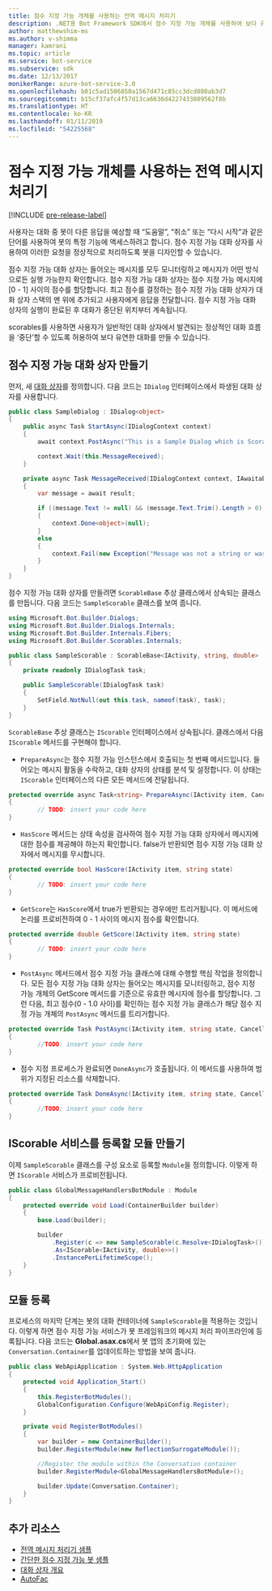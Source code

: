 ```yaml
---
title: 점수 지정 가능 개체를 사용하는 전역 메시지 처리기
description: .NET용 Bot Framework SDK에서 점수 지정 가능 개체를 사용하여 보다 유연한 대화 상자를 만듭니다.
author: matthewshim-ms
ms.author: v-shimma
manager: kamrani
ms.topic: article
ms.service: bot-service
ms.subservice: sdk
ms.date: 12/13/2017
monikerRange: azure-bot-service-3.0
ms.openlocfilehash: b01c5ad1506850a1567d471c85cc3dcd080ab3d7
ms.sourcegitcommit: b15cf37afc4f57d13ca6636d4227433809562f8b
ms.translationtype: HT
ms.contentlocale: ko-KR
ms.lasthandoff: 01/11/2019
ms.locfileid: "54225568"
---
```

# <a name="global-message-handlers-using-scorables"></a>점수 지정 가능 개체를 사용하는 전역 메시지 처리기

[!INCLUDE [pre-release-label](../includes/pre-release-label-v3.md)]

사용자는 대화 중 봇이 다른 응답을 예상할 때 “도움말”, “취소” 또는 “다시 시작”과 같은 단어를 사용하여 봇의 특정 기능에 액세스하려고 합니다. 점수 지정 가능 대화 상자를 사용하여 이러한 요청을 정상적으로 처리하도록 봇을 디자인할 수 있습니다.

점수 지정 가능 대화 상자는 들어오는 메시지를 모두 모니터링하고 메시지가 어떤 방식으로든 실행 가능한지 확인합니다. 점수 지정 가능 대화 상자는 점수 지정 가능 메시지에 [0 - 1] 사이의 점수를 할당합니다. 최고 점수를 결정하는 점수 지정 가능 대화 상자가 대화 상자 스택의 맨 위에 추가되고 사용자에게 응답을 전달합니다. 점수 지정 가능 대화 상자의 실행이 완료된 후 대화가 중단된 위치부터 계속됩니다.

scorables를 사용하면 사용자가 일반적인 대화 상자에서 발견되는 정상적인 대화 흐름을 ‘중단’할 수 있도록 허용하여 보다 유연한 대화를 만들 수 있습니다.

## <a name="create-a-scorable-dialog"></a>점수 지정 가능 대화 상자 만들기

먼저, 새 [대화 상자](bot-builder-dotnet-dialogs.md)를 정의합니다. 다음 코드는 `IDialog` 인터페이스에서 파생된 대화 상자를 사용합니다.

```cs
public class SampleDialog : IDialog<object>
{
    public async Task StartAsync(IDialogContext context)
    {
        await context.PostAsync("This is a Sample Dialog which is Scorable. Reply with anything to return to the prior prior dialog.");

        context.Wait(this.MessageReceived);
    }

    private async Task MessageReceived(IDialogContext context, IAwaitable<IMessageActivity> result)
    {
        var message = await result;

        if ((message.Text != null) && (message.Text.Trim().Length > 0))
        {
            context.Done<object>(null);
        }
        else
        {
            context.Fail(new Exception("Message was not a string or was an empty string."));
        }
    }
}
```
점수 지정 가능 대화 상자를 만들려면 `ScorableBase` 추상 클래스에서 상속되는 클래스를 만듭니다. 다음 코드는 `SampleScorable` 클래스를 보여 줍니다.

```cs
using Microsoft.Bot.Builder.Dialogs;
using Microsoft.Bot.Builder.Dialogs.Internals;
using Microsoft.Bot.Builder.Internals.Fibers;
using Microsoft.Bot.Builder.Scorables.Internals;

public class SampleScorable : ScorableBase<IActivity, string, double>
{
    private readonly IDialogTask task;

    public SampleScorable(IDialogTask task)
    {
        SetField.NotNull(out this.task, nameof(task), task);
    }
}
```
`ScorableBase` 추상 클래스는 `IScorable` 인터페이스에서 상속됩니다. 클래스에서 다음 `IScorable` 메서드를 구현해야 합니다.

- `PrepareAsync`는 점수 지정 가능 인스턴스에서 호출되는 첫 번째 메서드입니다. 들어오는 메시지 활동을 수락하고, 대화 상자의 상태를 분석 및 설정합니다. 이 상태는 `IScorable` 인터페이스의 다른 모든 메서드에 전달됩니다.

```cs
protected override async Task<string> PrepareAsync(IActivity item, CancellationToken token)
{
        // TODO: insert your code here
}
```

- `HasScore` 메서드는 상태 속성을 검사하여 점수 지정 가능 대화 상자에서 메시지에 대한 점수를 제공해야 하는지 확인합니다. false가 반환되면 점수 지정 가능 대화 상자에서 메시지를 무시합니다.

```cs
protected override bool HasScore(IActivity item, string state)
{
        // TODO: insert your code here
}
```

- `GetScore`는 `HasScore`에서 true가 반환되는 경우에만 트리거됩니다. 이 메서드에 논리를 프로비전하여 0 - 1 사이의 메시지 점수를 확인합니다.

```cs
protected override double GetScore(IActivity item, string state)
{
        // TODO: insert your code here
}
```
- `PostAsync` 메서드에서 점수 지정 가능 클래스에 대해 수행할 핵심 작업을 정의합니다. 모든 점수 지정 가능 대화 상자는 들어오는 메시지를 모니터링하고, 점수 지정 가능 개체의 GetScore 메서드를 기준으로 유효한 메시지에 점수를 할당합니다. 그런 다음, 최고 점수(0 - 1.0 사이)를 확인하는 점수 지정 가능 클래스가 해당 점수 지정 가능 개체의 `PostAsync` 메서드를 트리거합니다.

```cs
protected override Task PostAsync(IActivity item, string state, CancellationToken token)
{
        //TODO: insert your code here
}
```

- 점수 지정 프로세스가 완료되면 `DoneAsync`가 호출됩니다. 이 메서드를 사용하여 범위가 지정된 리소스를 삭제합니다.

```cs
protected override Task DoneAsync(IActivity item, string state, CancellationToken token)
{
        //TODO: insert your code here
}
```

## <a name="create-a-module-to-register-the-iscorable-service"></a>IScorable 서비스를 등록할 모듈 만들기

이제 `SampleScorable` 클래스를 구성 요소로 등록할 `Module`을 정의합니다. 이렇게 하면 `IScorable` 서비스가 프로비전됩니다.

```cs
public class GlobalMessageHandlersBotModule : Module
{
    protected override void Load(ContainerBuilder builder)
    {
        base.Load(builder);

        builder
            .Register(c => new SampleScorable(c.Resolve<IDialogTask>()))
            .As<IScorable<IActivity, double>>()
            .InstancePerLifetimeScope();
    }
}
```
## <a name="register-the-module"></a>모듈 등록  

프로세스의 마지막 단계는 봇의 대화 컨테이너에 `SampleScorable`을 적용하는 것입니다. 이렇게 하면 점수 지정 가능 서비스가 봇 프레임워크의 메시지 처리 파이프라인에 등록됩니다. 다음 코드는 **Global.asax.cs**에서 봇 앱의 초기화에 있는 `Conversation.Container`를 업데이트하는 방법을 보여 줍니다.

```cs
public class WebApiApplication : System.Web.HttpApplication
{
    protected void Application_Start()
    {
        this.RegisterBotModules();
        GlobalConfiguration.Configure(WebApiConfig.Register);
    }

    private void RegisterBotModules()
    {
        var builder = new ContainerBuilder();
        builder.RegisterModule(new ReflectionSurrogateModule());

        //Register the module within the Conversation container
        builder.RegisterModule<GlobalMessageHandlersBotModule>();

        builder.Update(Conversation.Container);
    }
}
```

## <a name="additional-resources"></a>추가 리소스
* [전역 메시지 처리기 샘플](https://github.com/Microsoft/BotBuilder-Samples/tree/master/CSharp/core-GlobalMessageHandlers)
* [간단한 점수 지정 가능 봇 샘플](https://github.com/Microsoft/BotFramework-Samples/tree/master/blog-samples/CSharp/ScorableBotSample)
* [대화 상자 개요](bot-builder-dotnet-dialogs.md)
* [AutoFac](https://autofac.org/)
